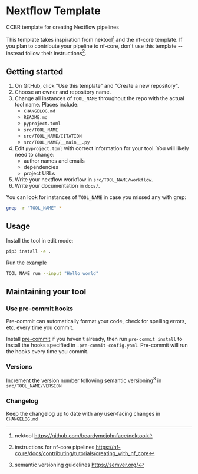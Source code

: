 # Nextflow Template

CCBR template for creating Nextflow pipelines

This template takes inspiration from nektool[^1] and the nf-core template. If you plan to contribute your pipeline to nf-core, don't use this template -- instead follow their instructions[^2].

[^1]: nektool https://github.com/beardymcjohnface/nektool
[^2]: instructions for nf-core pipelines https://nf-co.re/docs/contributing/tutorials/creating_with_nf_core

## Getting started

1. On GitHub, click "Use this template" and "Create a new repository".
1. Choose an owner and repository name.
1. Change all instances of `TOOL_NAME` throughout the repo with the actual tool name. Places include:
    - `CHANGELOG.md`
    - `README.md`
    - `pyproject.toml`
    - `src/TOOL_NAME`
    - `src/TOOL_NAME/CITATION`
    - `src/TOOL_NAME/__main__.py`
1. Edit `pyproject.toml` with correct information for your tool. You will likely need to change:
    - author names and emails
    - dependencies
    - project URLs
1. Write your nextflow workflow in `src/TOOL_NAME/workflow`.
1. Write your documentation in `docs/`.

You can look for instances of `TOOL_NAME` in case you missed any with grep:

```sh
grep -r "TOOL_NAME" *
```

## Usage

Install the tool in edit mode:

```sh
pip3 install -e .
```

Run the example

```sh
TOOL_NAME run --input "Hello world"
```

## Maintaining your tool

### Use pre-commit hooks

Pre-commit can automatically format your code, check for spelling errors, etc. every time you commit.

Install [pre-commit](https://pre-commit.com/#installation) if you haven't already,
then run `pre-commit install` to install the hooks specified in `.pre-commit-config.yaml`.
Pre-commit will run the hooks every time you commit.

### Versions

Increment the version number following semantic versioning[^3] in `src/TOOL_NAME/VERSION`

[^3]: semantic versioning guidelines https://semver.org/

### Changelog

Keep the changelog up to date with any user-facing changes in `CHANGELOG.md`
